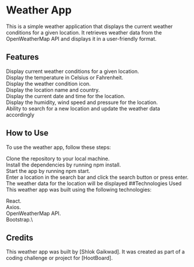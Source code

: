 # Weather App

This is a simple weather application that displays the current weather conditions for a given location. It retrieves weather data from the OpenWeatherMap API and displays it in a user-friendly format.

## Features
Display current weather conditions for a given location.\
Display the temperature in Celsius or Fahrenheit.\
Display the weather condition icon.\
Display the location name and country.\
Display the current date and time for the location.\
Display the humidity, wind speed and pressure for the location.\
Ability to search for a new location and update the weather data accordingly 
## How to Use
To use the weather app, follow these steps:

Clone the repository to your local machine.\
Install the dependencies by running npm install.\
Start the app by running npm start.\
Enter a location in the search bar and click the search button or press enter.\
The weather data for the location will be displayed
##Technologies Used
This weather app was built using the following technologies:

React.\
Axios.\
OpenWeatherMap API.\
Bootstrap.\
## Credits
This weather app was built by [Shlok Gaikwad]. It was created as part of a coding challenge or project for [HootBoard].
